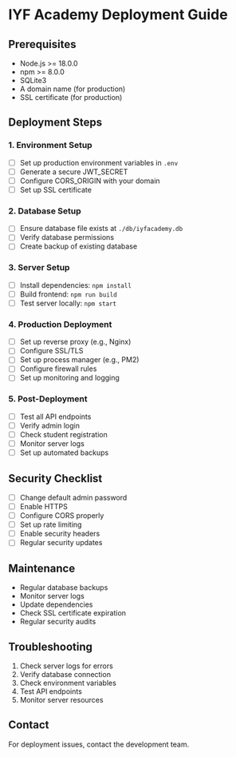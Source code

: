 # IYF Academy Deployment Guide

## Prerequisites
- Node.js >= 18.0.0
- npm >= 8.0.0
- SQLite3
- A domain name (for production)
- SSL certificate (for production)

## Deployment Steps

### 1. Environment Setup
- [ ] Set up production environment variables in `.env`
- [ ] Generate a secure JWT_SECRET
- [ ] Configure CORS_ORIGIN with your domain
- [ ] Set up SSL certificate

### 2. Database Setup
- [ ] Ensure database file exists at `./db/iyfacademy.db`
- [ ] Verify database permissions
- [ ] Create backup of existing database

### 3. Server Setup
- [ ] Install dependencies: `npm install`
- [ ] Build frontend: `npm run build`
- [ ] Test server locally: `npm start`

### 4. Production Deployment
- [ ] Set up reverse proxy (e.g., Nginx)
- [ ] Configure SSL/TLS
- [ ] Set up process manager (e.g., PM2)
- [ ] Configure firewall rules
- [ ] Set up monitoring and logging

### 5. Post-Deployment
- [ ] Test all API endpoints
- [ ] Verify admin login
- [ ] Check student registration
- [ ] Monitor server logs
- [ ] Set up automated backups

## Security Checklist
- [ ] Change default admin password
- [ ] Enable HTTPS
- [ ] Configure CORS properly
- [ ] Set up rate limiting
- [ ] Enable security headers
- [ ] Regular security updates

## Maintenance
- Regular database backups
- Monitor server logs
- Update dependencies
- Check SSL certificate expiration
- Regular security audits

## Troubleshooting
1. Check server logs for errors
2. Verify database connection
3. Check environment variables
4. Test API endpoints
5. Monitor server resources

## Contact
For deployment issues, contact the development team. 
